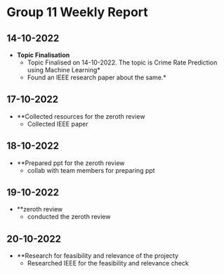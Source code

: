 # Group 11 Weekly Report

## 14-10-2022

- **Topic Finalisation**
     - Topic Finalised on 14-10-2022. The topic is Crime Rate Prediction using Machine Learning*
     - Found an IEEE research paper about the same.*
## 17-10-2022

- **Collected resources for the zeroth review
     - Collected IEEE paper

## 18-10-2022

- **Prepared ppt for the zeroth review
     - collab with team members for preparing ppt

## 19-10-2022

- **zeroth review
     - conducted the zeroth review
  
## 20-10-2022

- **Research for feasibility and relevance of the projecty
     - Researched IEEE for the feasibility and relevance check
